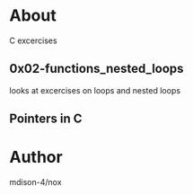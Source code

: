 # About
C excercises
## 0x02-functions_nested_loops
looks at excercises on loops and nested loops
## Pointers in C
# Author
mdison-4/nox
